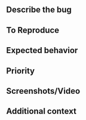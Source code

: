 ## Describe the bug
<!-- A clear and concise description of what the bug is. -->

## To Reproduce

## Expected behavior
<!-- A clear and concise description of what you expected to happen. -->

## Priority
<!-- What is the impact of this bug on the user, how critical is to fix? P0, P1 .. P4 -->

## Screenshots/Video
<!-- If applicable, add screenshots/video to help explain your problem.
Remember to mark the area in the application thats impacted. -->

## Additional context
<!-- Add any other context about the problem here. -->
